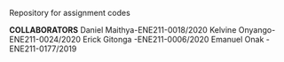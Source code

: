 Repository for assignment codes

**COLLABORATORS**
Daniel Maithya-ENE211-0018/2020
Kelvine Onyango-ENE211-0024/2020
Erick Gitonga -ENE211-0006/2020
Emanuel Onak -ENE211-0177/2019

